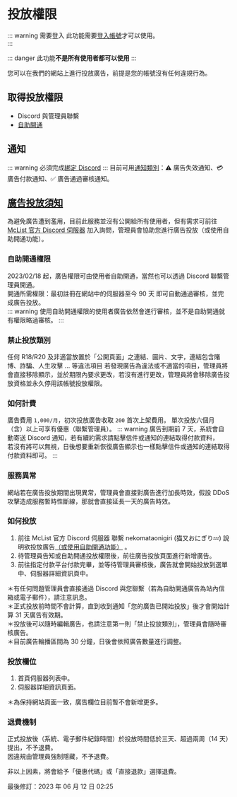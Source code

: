 # 投放權限
::: warning 需要登入
此功能需要[登入帳號](https://www.mc-list.xyz/user)才可以使用。  
:::

::: danger
此功能**不是所有使用者都可以使用**
:::

您可以在我們的網站上進行投放廣告，前提是您的帳號沒有任何違規行為。  

## 取得投放權限
- Discord 與管理員聯繫
- [自助開通](https://www.mc-list.xyz/adManager/self-approve)

## 通知
::: warning
必須完成[綁定 Discord](/other/bind-discord.md)
:::
目前可用[通知類別](/other/bind-discord#類別)：:warning: 廣告失效通知、:credit_card: 廣告付款通知、:white_check_mark: 廣告通過審核通知。

## [廣告投放須知](https://www.mc-list.xyz/advertising)

為避免廣告遭到濫用，目前此服務並沒有公開給所有使用者，但有需求可前往 [McList 官方 Discord 伺服器](https://discord.gg/VaQAY2s) 加入詢問，管理員會協助您進行廣告投放（或使用自助開通功能）。

### 自助開通權限
2023/02/18 起，廣告權限可由使用者自助開通，當然也可以透過 Discord 聯繫管理員開通。  
開通所需權限：最初註冊在網站中的伺服器至今 90 天 即可自動通過審核，並完成廣告投放。  
::: warning
使用自助開通權限的使用者廣告依然會進行審核，並不是自助開通就有權限略過審核。
:::

### 禁止投放類別
任何 R18/R20 及非適當放置於「公開頁面」之連結、圖片、文字，連結包含賭博、詐騙、人生攻擊 ... 等違法項目
若發現廣告為違法或不適當的項目，管理員將會直接移除顯示，並於期限內要求更改，若沒有進行更改，管理員將會移除廣告投放資格並永久停用該帳號投放權限。

### 如何計費
廣告費用 `1,000/月`，初次投放廣告收取 `200` 首次上架費用。
單次投放六個月（含）以上可享有優惠（聯繫管理員）。
::: warning
廣告到期前 7 天，系統會自動寄送 Discord 通知，若有續約需求請點擊信件或通知的連結取得付款資料，  
若沒有將可以無視，日後想要重新恢復廣告顯示也一樣點擊信件或通知的連結取得付款資料即可。
:::

### 服務異常
網站若在廣告投放期間出現異常，管理員會直接對廣告進行加長時效，假設 DDoS 攻擊造成服務暫時性斷線，那就會直接延長一天的廣告時效。

### 如何投放
1. 前往 McList 官方 Discord 伺服器 聯繫 nekomataonigiri (猫又おにぎり💤) 說明欲投放廣告[（或使用自助開通功能）](https://www.mc-list.xyz/adManager/self-approve) 。
2. 待管理員告知或自助開通投放權限後，前往廣告投放頁面進行新增廣告。
3. 前往指定付款平台付款完畢，並等待管理員審核後，廣告就會開始投放到選單中、伺服器詳細資訊頁中。

＊有任何問題管理員會直接通過 Discord 與您聯繫（若為自助開通廣告為站內信箱或電子郵件），請注意訊息。  
＊正式投放前時間不會計算，直到收到通知「您的廣告已開始投放」後才會開始計算 31 天廣告有效期。  
＊投放後可以隨時編輯廣告，也請注意第一則「禁止投放類別」，管理員會隨時審核廣告。  
＊目前廣告輪播區間為 30 分鐘，日後會依照廣告數量進行調整。

### 投放欄位
1. 首頁伺服器列表中。
2. 伺服器詳細資訊頁面。

＊為保持網站頁面一致，廣告欄位目前暫不會新增更多。

### 退費機制
正式投放後（系統、電子郵件紀錄時間）於投放時間低於三天、超過兩周（14 天）提出，不予退費。  
因違規由管理員強制隱藏，不予退費。

非以上因素，將會給予「優惠代碼」或「直接退款」選擇退費。

最後修訂：2023 年 06 月 12 日 02:25
